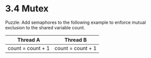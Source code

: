 # 3.4 Mutex

Puzzle: Add semaphores to the following example to enforce mutual 
exclusion to the shared variable count.

| Thread A | Thread B | 
| --- | --- |
| count = count + 1 | count = count + 1 |